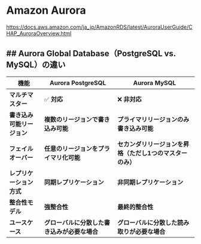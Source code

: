 # Amazon Aurora

https://docs.aws.amazon.com/ja_jp/AmazonRDS/latest/AuroraUserGuide/CHAP_AuroraOverview.html

## ## Aurora Global Database（PostgreSQL vs. MySQL）の違い

| **機能**              | **Aurora PostgreSQL**          | **Aurora MySQL**               |
|----------------------|-----------------------------|-------------------------------|
| **マルチマスター**    | ✅ **対応**                  | ❌ **非対応**                  |
| **書き込み可能リージョン** | **複数のリージョンで書き込み可能** | **プライマリリージョンのみ書き込み可能** |
| **フェイルオーバー**  | **任意のリージョンをプライマリ化可能** | **セカンダリリージョンを昇格（ただし1つのマスターのみ）** |
| **レプリケーション方式** | **同期レプリケーション**    | **非同期レプリケーション**      |
| **整合性モデル**      | **強整合性**                  | **最終的整合性**               |
| **ユースケース**      | **グローバルに分散した書き込みが必要な場合** | **グローバルに分散した読み取りが必要な場合** |

